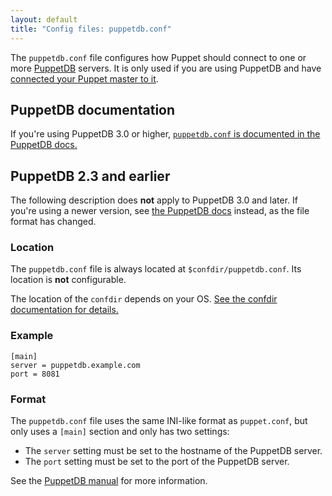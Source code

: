 ```yaml
---
layout: default
title: "Config files: puppetdb.conf"
---
```


[puppetdb_connection]: {{puppetdb}}/puppetdb_connection.html


The `puppetdb.conf` file configures how Puppet should connect to one or more [PuppetDB]({{puppetdb}}/) servers. It is only used if you are using PuppetDB and have [connected your Puppet master to it]({{puppetdb}}/connect_puppet_master.html).

## PuppetDB documentation

If you're using PuppetDB 3.0 or higher, [`puppetdb.conf` is documented in the PuppetDB docs.][puppetdb_connection]

## PuppetDB 2.3 and earlier

The following description does **not** apply to PuppetDB 3.0 and later. If you're using a newer version, see [the PuppetDB docs][puppetdb_connection] instead, as the file format has changed.

### Location

The `puppetdb.conf` file is always located at `$confdir/puppetdb.conf`. Its location is **not** configurable.

The location of the `confdir` depends on your OS. [See the confdir documentation for details.][confdir]

[confdir]: ./dirs_confdir.html

### Example

    [main]
    server = puppetdb.example.com
    port = 8081

### Format

The `puppetdb.conf` file uses the same INI-like format as `puppet.conf`, but only uses a `[main]` section and only has two settings:

* The `server` setting must be set to the hostname of the PuppetDB server.
* The `port` setting must be set to the port of the PuppetDB server.

See the [PuppetDB manual]({{puppetdb}}/) for more information.

